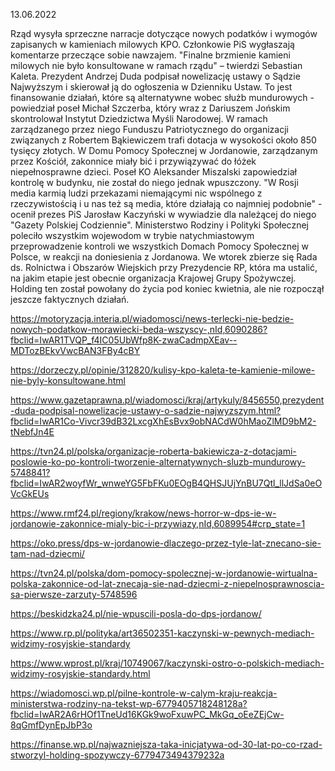 13.06.2022

Rząd wysyła sprzeczne narracje dotyczące nowych podatków i wymogów zapisanych w kamieniach milowych KPO. Członkowie PiS wygłaszają komentarze przeczące sobie nawzajem. "Finalne brzmienie kamieni milowych nie było konsultowane w ramach rządu" – twierdzi Sebastian Kaleta. Prezydent Andrzej Duda podpisał nowelizację ustawy o Sądzie Najwyższym i skierował ją do ogłoszenia w Dzienniku Ustaw. To jest finansowanie działań, które są alternatywne wobec służb mundurowych - powiedział poseł Michał Szczerba, który wraz z Dariuszem Jońskim skontrolował Instytut Dziedzictwa Myśli Narodowej. W ramach zarządzanego przez niego Funduszu Patriotycznego do organizacji związanych z Robertem Bąkiewiczem trafi dotacja w wysokości około 850 tysięcy złotych. W Domu Pomocy Społecznej w Jordanowie, zarządzanym przez Kościół, zakonnice miały bić i przywiązywać do łóżek niepełnosprawne dzieci. Poseł KO Aleksander Miszalski zapowiedział kontrolę w budynku, nie został do niego jednak wpuszczony. "W Rosji media karmią ludzi przekazami niemającymi nic wspólnego z rzeczywistością i u nas też są media, które działają co najmniej podobnie" - ocenił prezes PiS Jarosław Kaczyński w wywiadzie dla należącej do niego "Gazety Polskiej Codziennie". Ministerstwo Rodziny i Polityki Społecznej poleciło wszystkim wojewodom w trybie natychmiastowym przeprowadzenie kontroli we wszystkich Domach Pomocy Społecznej w Polsce, w reakcji na doniesienia z Jordanowa. We wtorek zbierze się Rada ds. Rolnictwa i Obszarów Wiejskich przy Prezydencie RP, która ma ustalić, na jakim etapie jest obecnie organizacja Krajowej Grupy Spożywczej. Holding ten został powołany do życia pod koniec kwietnia, ale nie rozpoczął jeszcze faktycznych działań.

https://motoryzacja.interia.pl/wiadomosci/news-terlecki-nie-bedzie-nowych-podatkow-morawiecki-beda-wszyscy-,nId,6090286?fbclid=IwAR1TVQP_f4IC05UbWfp8K-zwaCadmpXEav--MDTozBEkvVwcBAN3FBy4cBY

https://dorzeczy.pl/opinie/312820/kulisy-kpo-kaleta-te-kamienie-milowe-nie-byly-konsultowane.html

https://www.gazetaprawna.pl/wiadomosci/kraj/artykuly/8456550,prezydent-duda-podpisal-nowelizacje-ustawy-o-sadzie-najwyzszym.html?fbclid=IwAR1Co-Vivcr39dB32LxcgXhEsBvx9obNACdW0hMaoZlMD9bM2-tNebfJn4E

https://tvn24.pl/polska/organizacje-roberta-bakiewicza-z-dotacjami-poslowie-ko-po-kontroli-tworzenie-alternatywnych-sluzb-mundurowy-5748841?fbclid=IwAR2woyfWr_wnweYG5FbFKu0EOgB4QHSJUjYnBU7Qtl_llJdSa0eOVcGkEUs

https://www.rmf24.pl/regiony/krakow/news-horror-w-dps-ie-w-jordanowie-zakonnice-mialy-bic-i-przywiazy,nId,6089954#crp_state=1

https://oko.press/dps-w-jordanowie-dlaczego-przez-tyle-lat-znecano-sie-tam-nad-dziecmi/

https://tvn24.pl/polska/dom-pomocy-spolecznej-w-jordanowie-wirtualna-polska-zakonnice-od-lat-znecaja-sie-nad-dziecmi-z-niepelnosprawnoscia-sa-pierwsze-zarzuty-5748596

https://beskidzka24.pl/nie-wpuscili-posla-do-dps-jordanow/

https://www.rp.pl/polityka/art36502351-kaczynski-w-pewnych-mediach-widzimy-rosyjskie-standardy

https://www.wprost.pl/kraj/10749067/kaczynski-ostro-o-polskich-mediach-widzimy-rosyjskie-standardy.html

https://wiadomosci.wp.pl/pilne-kontrole-w-calym-kraju-reakcja-ministerstwa-rodziny-na-tekst-wp-6779405718248128a?fbclid=IwAR2A6rHOf1TneUd16KGk9woFxuwPC_MkGq_oEeZEjCw-8qGmfDynEpJbP3o

https://finanse.wp.pl/najwazniejsza-taka-inicjatywa-od-30-lat-po-co-rzad-stworzyl-holding-spozywczy-6779473494379232a